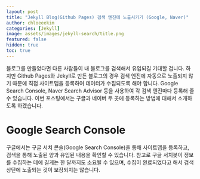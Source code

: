 ```yaml
---
layout: post
title: "Jekyll Blog(Github Pages) 검색 엔진에 노출시키기 (Google, Naver)"
author: chloeeekim
categories: [Jekyll]
image: assets/images/jekyll-search/title.png
featured: false
hidden: true
toc: true
---
```


블로그를 만들었다면 다른 사람들이 내 블로그를 검색해서 유입되길 기대할 겁니다. 하지만 Github Pages와 Jekyll로 만든 블로그의 경우 검색 엔진에 자동으로 노출되지 않기 때문에 직접 사이트맵을 등록하여 데이터가 수집되도록 해야 합니다. Google Search Console, Naver Search Advisor 등을 사용하여 각 검색 엔진마다 등록해 줄 수 있습니다. 이번 포스팅에서는 구글과 네이버 두 곳에 등록하는 방법에 대해서 소개하도록 하겠습니다.

# Google Search Console

구글에서는 구글 서치 콘솔(Google Search Console)을 통해 사이트맵을 등록하고, 검색을 통해 노출된 양과 유입된 내용을 확인할 수 있습니다. 참고로 구글 서치봇이 정보를 수집하는 데에 길게는 한 달까지도 소요될 수 있으며, 수집이 완료되었다고 해서 검색 상단에 노출되는 것이 보장되지는 않습니다.
